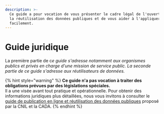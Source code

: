 ```yaml
---
description: >-
  Ce guide a pour vocation de vous présenter le cadre légal de l'ouverture et de
  la réutilisation des données publiques et de vous aider à l'appliquer
  facilement.
---
```


# Guide juridique

La première partie de &#x63;_&#x65; guide s'adresse notamment aux organismes publics et privés en charge d'une mission de service public. La seconde partie de ce guide s'adresse aux réutilisateurs de données._

{% hint style="warning" %}
**Ce guide n'a pas vocation à traiter des obligations prévues par des législations spéciales.**\
Il a une visée avant tout pratique et opérationnelle. Pour obtenir des informations juridiques plus détaillées, nous vous invitons à consulter le [guide de publication en ligne et réutilisation des données publiques](https://www.cnil.fr/fr/publication-en-ligne-et-reutilisation-des-donnees-publiques-open-data) proposé par la CNIL et la CADA.
{% endhint %}
